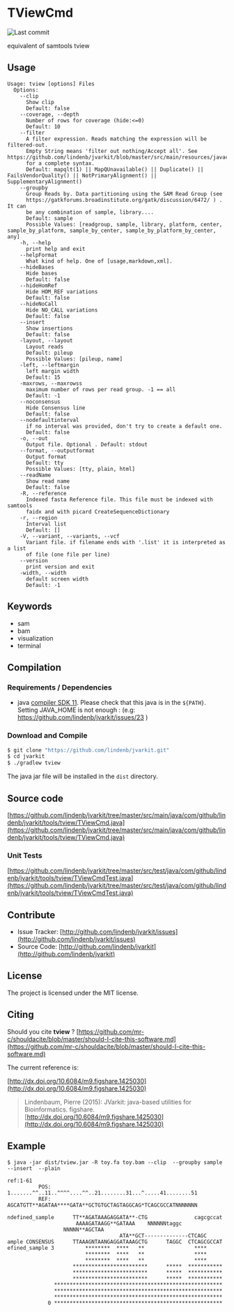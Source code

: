 # TViewCmd

![Last commit](https://img.shields.io/github/last-commit/lindenb/jvarkit.png)

equivalent of samtools tview


## Usage

```
Usage: tview [options] Files
  Options:
    --clip
      Show clip
      Default: false
    --coverage, --depth
      Number of rows for coverage (hide:<=0)
      Default: 10
    --filter
      A filter expression. Reads matching the expression will be filtered-out. 
      Empty String means 'filter out nothing/Accept all'. See https://github.com/lindenb/jvarkit/blob/master/src/main/resources/javacc/com/github/lindenb/jvarkit/util/bio/samfilter/SamFilterParser.jj 
      for a complete syntax.
      Default: mapqlt(1) || MapQUnavailable() || Duplicate() || FailsVendorQuality() || NotPrimaryAlignment() || SupplementaryAlignment()
    --groupby
      Group Reads by. Data partitioning using the SAM Read Group (see 
      https://gatkforums.broadinstitute.org/gatk/discussion/6472/ ) . It can 
      be any combination of sample, library....
      Default: sample
      Possible Values: [readgroup, sample, library, platform, center, sample_by_platform, sample_by_center, sample_by_platform_by_center, any]
    -h, --help
      print help and exit
    --helpFormat
      What kind of help. One of [usage,markdown,xml].
    --hideBases
      Hide bases
      Default: false
    --hideHomRef
      Hide HOM_REF variations
      Default: false
    --hideNoCall
      Hide NO_CALL variations
      Default: false
    --insert
      Show insertions
      Default: false
    -layout, --layout
      Layout reads
      Default: pileup
      Possible Values: [pileup, name]
    -left, --leftmargin
      left margin width
      Default: 15
    -maxrows, --maxrowss
      maximum number of rows per read group. -1 == all
      Default: -1
    --noconsensus
      Hide Consensus line
      Default: false
    --nodefaultinterval
      if no interval was provided, don't try to create a default one.
      Default: false
    -o, --out
      Output file. Optional . Default: stdout
    --format, --outputformat
      Output format
      Default: tty
      Possible Values: [tty, plain, html]
    --readName
      Show read name
      Default: false
    -R, --reference
      Indexed fasta Reference file. This file must be indexed with samtools 
      faidx and with picard CreateSequenceDictionary
    -r, --region
      Interval list
      Default: []
    -V, --variant, --variants, --vcf
      Variant file. if filename ends with '.list' it is interpreted as a list 
      of file (one file per line)
    --version
      print version and exit
    -width, --width
      default screen width
      Default: -1

```


## Keywords

 * sam
 * bam
 * visualization
 * terminal


## Compilation

### Requirements / Dependencies

* java [compiler SDK 11](https://jdk.java.net/11/). Please check that this java is in the `${PATH}`. Setting JAVA_HOME is not enough : (e.g: https://github.com/lindenb/jvarkit/issues/23 )


### Download and Compile

```bash
$ git clone "https://github.com/lindenb/jvarkit.git"
$ cd jvarkit
$ ./gradlew tview
```

The java jar file will be installed in the `dist` directory.

## Source code 

[https://github.com/lindenb/jvarkit/tree/master/src/main/java/com/github/lindenb/jvarkit/tools/tview/TViewCmd.java](https://github.com/lindenb/jvarkit/tree/master/src/main/java/com/github/lindenb/jvarkit/tools/tview/TViewCmd.java)

### Unit Tests

[https://github.com/lindenb/jvarkit/tree/master/src/test/java/com/github/lindenb/jvarkit/tools/tview/TViewCmdTest.java](https://github.com/lindenb/jvarkit/tree/master/src/test/java/com/github/lindenb/jvarkit/tools/tview/TViewCmdTest.java)


## Contribute

- Issue Tracker: [http://github.com/lindenb/jvarkit/issues](http://github.com/lindenb/jvarkit/issues)
- Source Code: [http://github.com/lindenb/jvarkit](http://github.com/lindenb/jvarkit)

## License

The project is licensed under the MIT license.

## Citing

Should you cite **tview** ? [https://github.com/mr-c/shouldacite/blob/master/should-I-cite-this-software.md](https://github.com/mr-c/shouldacite/blob/master/should-I-cite-this-software.md)

The current reference is:

[http://dx.doi.org/10.6084/m9.figshare.1425030](http://dx.doi.org/10.6084/m9.figshare.1425030)

> Lindenbaum, Pierre (2015): JVarkit: java-based utilities for Bioinformatics. figshare.
> [http://dx.doi.org/10.6084/m9.figshare.1425030](http://dx.doi.org/10.6084/m9.figshare.1425030)


## Example

```
$ java -jar dist/tview.jar -R toy.fa toy.bam --clip  --groupby sample  --insert  --plain

ref:1-61
          POS: 1.......^^..11..^^^^....^^..21........31...^.....41........51
          REF: AGCATGTT**AGATAA****GATA**GCTGTGCTAGTAGGCAG*TCAGCGCCATNNNNNNN
               
ndefined_sample      TT**AGATAAAGAGGATA**-CTG               cagcgccat       
                      AAAAGATAAGG**GATAAA    NNNNNNtaggc                    
                  NNNNN**AGCTAA                                             
                                    ATA**GCT--------------CTCAGC            
ample CONSENSUS      TTAAAGNTAANGAGGATAAAGCTG      TAGGC  CTCAGCGCCAT
efined_sample 3          ********  ****   **                ****     
                         ********  ****   **                ****     
                         ********  ****   **                ****     
                     ************************      *****  ***********
                     ************************      *****  ***********
                     ************************      *****  ***********
               ******************************************************
               ******************************************************
               ******************************************************
             0 ******************************************************
```
            
